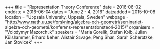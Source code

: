 +++
title = "Representation Theory Conference"
date = 2016-06-02
enddate = 2016-06-04
dates = "June 2 - 4, 2016"
dateadded = 2015-10-08
location = "Uppsala University, Uppsala, Sweden"
webpage = "http://www.math.uu.se/forskning/algebra-och-geometri/seminariet-algebra-och-geometri/konferens-representationsteori-2015/"
organisers = "Volodymyr Mazorchuk"
speakers = "Maria Gorelik, Stefan Kolb, Julian Külshammer, Erhard Neher, Alistair Savage, Peng Shan, Sarah Scherotzke, Jan Stovicek"
+++
